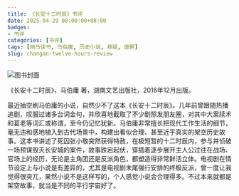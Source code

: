 ```yaml
---
title: 《长安十二时辰》书评
date: 2025-04-29 08:00:00+08:00
badges:
- 书评
categories: [书评]
tags: [响马读书, 马伯庸, 历史小说, 悬疑, 唐朝]
slug: changan-twelve-hours-review
---
```


<div class="p-3 text-center">
  <img class="img-fluid" src="/images/2025/0429/book-cover.png" alt="图书封面">
</div>

《长安十二时辰》，马伯庸 著，湖南文艺出版社，2016年12月出版。

最近抽空刷马伯庸的小说，自然少不了这本《长安十二时辰》。几年前曾跟随热播追剧，叹服过诸多台词金句，并欣喜地截取了不少剧照发朋友圈，对其中大案牍术和葛老等词汇或称谓，至今仍记忆犹新。马伯庸非常擅长把现代工作生活的细节，毫无违和感地植入到古代场景中，构建出看似合理、甚至近乎真实的架空历史故事。这本书讲述了死囚张小敬突然获得特赦，在极短暂的十二时辰内，参与并侦破一场预谋毁灭长安城的案件，故事跌宕起伏，穿插着逐步展开主人公过往在战场、官场上的经历，无论是主角团还是反派角色，都塑造得非常鲜活立体。电视剧在情节设定上与小说是有差异的，尤其是电视剧末尾强行安排的终极反派，曾一度让我觉得很突兀，果然小说不是这样写的，个人感觉小说会合理得多。不过本来就都是架空故事，就当是不同的平行宇宙好了。
